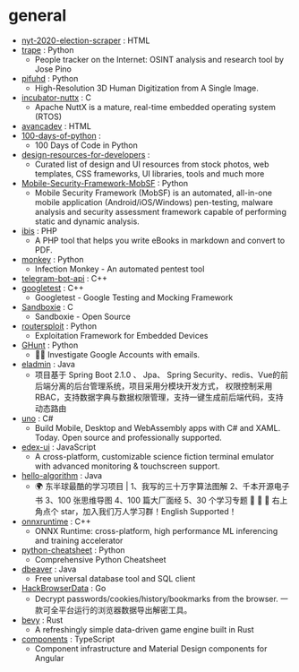 # general
- [nyt-2020-election-scraper](https://github.com/alex/nyt-2020-election-scraper) : HTML
- [trape](https://github.com/jofpin/trape) : Python
  - People tracker on the Internet: OSINT analysis and research tool by Jose Pino
- [pifuhd](https://github.com/facebookresearch/pifuhd) : Python
  - High-Resolution 3D Human Digitization from A Single Image.
- [incubator-nuttx](https://github.com/apache/incubator-nuttx) : C
  - Apache NuttX is a mature, real-time embedded operating system (RTOS)
- [avancadev](https://github.com/codeedu/avancadev) : HTML
- [100-days-of-python](https://github.com/appbrewery/100-days-of-python) : 
  - 100 Days of Code in Python
- [design-resources-for-developers](https://github.com/bradtraversy/design-resources-for-developers) : 
  - Curated list of design and UI resources from stock photos, web templates, CSS frameworks, UI libraries, tools and much more
- [Mobile-Security-Framework-MobSF](https://github.com/MobSF/Mobile-Security-Framework-MobSF) : Python
  - Mobile Security Framework (MobSF) is an automated, all-in-one mobile application (Android/iOS/Windows) pen-testing, malware analysis and security assessment framework capable of performing static and dynamic analysis.
- [ibis](https://github.com/themsaid/ibis) : PHP
  - A PHP tool that helps you write eBooks in markdown and convert to PDF.
- [monkey](https://github.com/guardicore/monkey) : Python
  - Infection Monkey - An automated pentest tool
- [telegram-bot-api](https://github.com/tdlib/telegram-bot-api) : C++
- [googletest](https://github.com/google/googletest) : C++
  - Googletest - Google Testing and Mocking Framework
- [Sandboxie](https://github.com/sandboxie-plus/Sandboxie) : C
  - Sandboxie - Open Source
- [routersploit](https://github.com/threat9/routersploit) : Python
  - Exploitation Framework for Embedded Devices
- [GHunt](https://github.com/mxrch/GHunt) : Python
  - 🕵️‍♂️ Investigate Google Accounts with emails.
- [eladmin](https://github.com/elunez/eladmin) : Java
  - 项目基于 Spring Boot 2.1.0 、 Jpa、 Spring Security、redis、Vue的前后端分离的后台管理系统，项目采用分模块开发方式， 权限控制采用 RBAC，支持数据字典与数据权限管理，支持一键生成前后端代码，支持动态路由
- [uno](https://github.com/unoplatform/uno) : C#
  - Build Mobile, Desktop and WebAssembly apps with C# and XAML. Today. Open source and professionally supported.
- [edex-ui](https://github.com/GitSquared/edex-ui) : JavaScript
  - A cross-platform, customizable science fiction terminal emulator with advanced monitoring & touchscreen support.
- [hello-algorithm](https://github.com/geekxh/hello-algorithm) : Java
  - 🌍 东半球最酷的学习项目 | 1、我写的三十万字算法图解 2、千本开源电子书 3、100 张思维导图 4、100 篇大厂面经 5、30 个学习专题 🚀 🚀 🚀 右上角点个 star，加入我们万人学习群！English Supported！
- [onnxruntime](https://github.com/microsoft/onnxruntime) : C++
  - ONNX Runtime: cross-platform, high performance ML inferencing and training accelerator
- [python-cheatsheet](https://github.com/gto76/python-cheatsheet) : Python
  - Comprehensive Python Cheatsheet
- [dbeaver](https://github.com/dbeaver/dbeaver) : Java
  - Free universal database tool and SQL client
- [HackBrowserData](https://github.com/moonD4rk/HackBrowserData) : Go
  - Decrypt passwords/cookies/history/bookmarks from the browser. 一款可全平台运行的浏览器数据导出解密工具。
- [bevy](https://github.com/bevyengine/bevy) : Rust
  - A refreshingly simple data-driven game engine built in Rust
- [components](https://github.com/angular/components) : TypeScript
  - Component infrastructure and Material Design components for Angular
